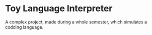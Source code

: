 # Toy Language Interpreter

A complex project, made during a whole semester, which simulates a codding language.